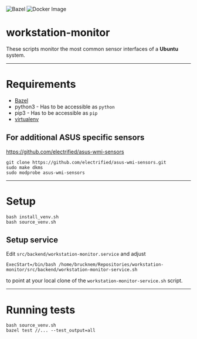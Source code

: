 ![Bazel](https://github.com/Brucknem/workstation-monitor/workflows/Bazel/badge.svg)
![Docker Image](https://github.com/Brucknem/workstation-monitor/workflows/Docker%20Image/badge.svg)

# workstation-monitor
These scripts monitor the most common sensor interfaces of a **Ubuntu** system.

***

# Requirements
- [Bazel](https://docs.bazel.build/versions/master/install.html)
- python3 - Has to be accessible as `python`
- pip3 - Has to be accessible as `pip`
- [virtualenv](https://wiki.ubuntuusers.de/virtualenv/)

## For additional ASUS specific sensors
https://github.com/electrified/asus-wmi-sensors

```
git clone https://github.com/electrified/asus-wmi-sensors.git
sudo make dkms
sudo modprobe asus-wmi-sensors
```

***

# Setup
```
bash install_venv.sh
bash source_venv.sh
```

## Setup service
Edit `src/backend/workstation-monitor.service` and adjust 
```
ExecStart=/bin/bash /home/brucknem/Repositories/workstation-monitor/src/backend/workstation-monitor-service.sh
```
to point at your local clone of the `workstation-monitor-service.sh` script.


***

# Running tests
```
bash source_venv.sh
bazel test //... --test_output=all
```
